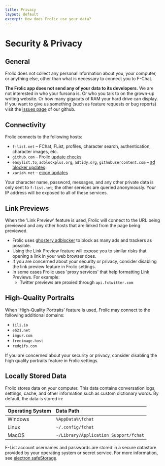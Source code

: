 ```yaml
---
title: Privacy
layout: default
excerpt: How does Frolic use your data?
---
```

# Security & Privacy

## General
Frolic does not collect any personal information about you, your computer, or anything else, other than what is necessary to connect you to F-Chat.

**The Frolic app does not send any of your data to its developers.** We are not interested in who your fursona is. Or who you talk to on the grown-up writing website. Or how many gigacats of RAM your hard drive can display. If you want to give us something (such as feature requests or bug reports) visit the [issues page](https://github.com/Frolic-chat/Frolic/issues) of our github.

## Connectivity
Frolic connects to the following hosts:

  * `f-list.net` – FChat, FList, profiles, character search, authentication, character images, etc.
  * `github.com` – Frolic [update checks](https://github.com/Frolic-chat/Frolic/electron/main.ts)
  * `easylist.to`, `adblockplus.org`, `adtidy.org`, `githubusercontent.com` – [ad blocker updates](https://github.com/Frolic-chat/Frolic/electron/blocker/blocker.ts)
  * `xariah.net` – [eicon updates](https://github.com/Frolic-chat/Frolic/learn/eicon/updater.ts)

Your character name, password, messages, and any other private data is only sent to `f-list.net`; the other services are queried anonymously.
Your IP address will be exposed to all of these services.

## Link Previews
When the 'Link Preview' feature is used, Frolic will connect to the URL being previewed and any other hosts that are linked from the page being previewed.

* Frolic uses [ghostery adblocker](https://github.com/ghostery/adblocker) to block as many ads and trackers as possible.
* Using the Link Preview feature will expose you to similar risks that opening a link in your web browser does.
* If you are concerned about your security or privacy, consider disabling the link preview feature in Frolic settings.
* In some cases Frolic uses 'proxy services' that help formatting Link Previews. For example:
  * Twitter previews are proxied through `api.fxtwitter.com`

## High-Quality Portraits
When 'High-Quality Portraits' feature is used, Frolic may connect to the following additional domains:

* `iili.io`
* `e621.net`
* `imgur.com`
* `freeimage.host`
* `redgifs.com`

If you are concerned about your security or privacy, consider disabling the high quality portraits feature in Frolic settings.

## Locally Stored Data
Frolic stores data on your computer. This data contains conversation logs, settings, cache, and other
information such as custom dictionary words. By default, the data is stored in:

| **Operating System** | **Data Path**                         |
|:---------------------|:--------------------------------------|
| Windows              | `%AppData%\fchat`                     |
| Linux                | `~/.config/fchat`                     |
| MacOS                | `~/Library/Application Support/fchat` |

F-List account usernames and passwords are stored in a secure datastore provided by your operating system or secret service.
For more information, see [electron safeStorage](https://www.electronjs.org/docs/latest/api/safe-storage).
